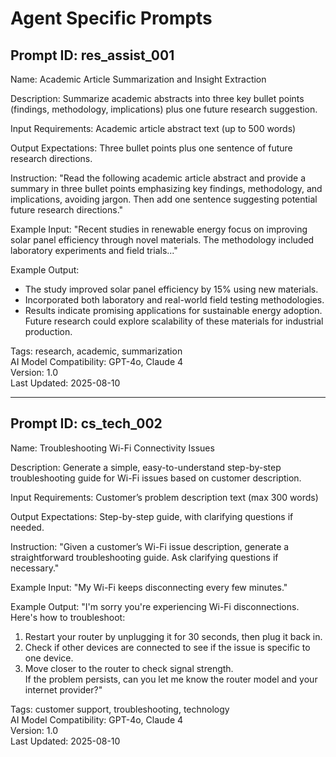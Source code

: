 # Agent Specific Prompts

## Prompt ID: res_assist_001
Name: Academic Article Summarization and Insight Extraction

Description: Summarize academic abstracts into three key bullet points (findings, methodology, implications) plus one future research suggestion.

Input Requirements: Academic article abstract text (up to 500 words)

Output Expectations: Three bullet points plus one sentence of future research directions.

Instruction:
"Read the following academic article abstract and provide a summary in three bullet points emphasizing key findings, methodology, and implications, avoiding jargon. Then add one sentence suggesting potential future research directions."

Example Input:
"Recent studies in renewable energy focus on improving solar panel efficiency through novel materials. The methodology included laboratory experiments and field trials..."

Example Output:
- The study improved solar panel efficiency by 15% using new materials.  
- Incorporated both laboratory and real-world field testing methodologies.  
- Results indicate promising applications for sustainable energy adoption.  
Future research could explore scalability of these materials for industrial production.

Tags: research, academic, summarization  
AI Model Compatibility: GPT-4o, Claude 4  
Version: 1.0  
Last Updated: 2025-08-10

---

## Prompt ID: cs_tech_002
Name: Troubleshooting Wi-Fi Connectivity Issues

Description: Generate a simple, easy-to-understand step-by-step troubleshooting guide for Wi-Fi issues based on customer description.

Input Requirements: Customer’s problem description text (max 300 words)

Output Expectations: Step-by-step guide, with clarifying questions if needed.

Instruction:
"Given a customer’s Wi-Fi issue description, generate a straightforward troubleshooting guide. Ask clarifying questions if necessary."

Example Input:
"My Wi-Fi keeps disconnecting every few minutes."

Example Output:
"I'm sorry you're experiencing Wi-Fi disconnections. Here's how to troubleshoot:  
1. Restart your router by unplugging it for 30 seconds, then plug it back in.  
2. Check if other devices are connected to see if the issue is specific to one device.  
3. Move closer to the router to check signal strength.  
If the problem persists, can you let me know the router model and your internet provider?"

Tags: customer support, troubleshooting, technology  
AI Model Compatibility: GPT-4o, Claude 4  
Version: 1.0  
Last Updated: 2025-08-10
